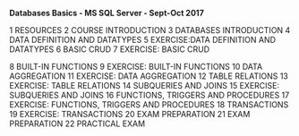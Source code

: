 <b>Databases Basics - MS SQL Server - Sept-Oct 2017</b>

1 RESOURCES
2 COURSE INTRODUCTION
3 DATABASES INTRODUCTION
4 DATA DEFINITION AND DATATYPES
5 EXERCISE:DATA DEFINITION AND DATATYPES
6 BASIC CRUD
7 EXERCISE: BASIC CRUD

8 BUILT-IN FUNCTIONS
9 EXERCISE: BUILT-IN FUNCTIONS
10 DATA AGGREGATION
11 EXERCISE: DATA AGGREGATION
12 TABLE RELATIONS
13 EXERCISE: TABLE RELATIONS
14 SUBQUERIES AND JOINS
15 EXERCISE: SUBQUERIES AND JOINS
16 FUNCTIONS, TRIGGERS AND PROCEDURES
17 EXERCISE: FUNCTIONS, TRIGGERS AND PROCEDURES
18 TRANSACTIONS
19 EXERCISE: TRANSACTIONS
20 EXAM PREPARATION
21 EXAM PREPARATION
22 PRACTICAL EXAM
